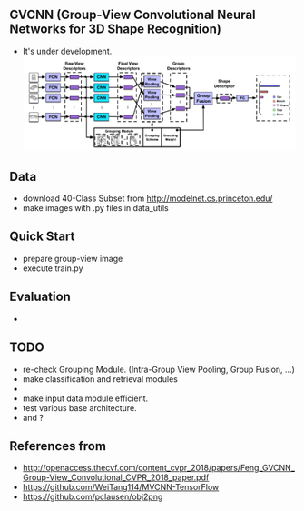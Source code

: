 ## GVCNN (Group-View Convolutional Neural Networks for 3D Shape Recognition)
- It's under development.
![](assets/gvcnn_framework.png)

## Data
- download 40-Class Subset from http://modelnet.cs.princeton.edu/
- make images with .py files in data_utils

## Quick Start
- prepare group-view image
- execute train.py

## Evaluation
-

## TODO
- re-check Grouping Module. (Intra-Group View Pooling, Group Fusion, ...)
- make classification and retrieval modules
-
- make input data module efficient.
- test various base architecture.
- and ?

## References from
- http://openaccess.thecvf.com/content_cvpr_2018/papers/Feng_GVCNN_Group-View_Convolutional_CVPR_2018_paper.pdf
- https://github.com/WeiTang114/MVCNN-TensorFlow
- https://github.com/pclausen/obj2png
